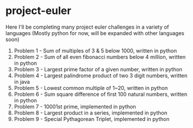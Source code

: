 # project-euler

Here I'll be completing many project euler challenges in a variety of languages (Mostly python for now, will be expanded with other languages soon)

1. Problem 1 - Sum of multiples of 3 & 5 below 1000, written in python
2. Problem 2 - Sum of all even fibonacci numbers below 4 million, written in python
3. Problem 3 - Largest prime factor of a given number, written in python
4. Problem 4 - Largest palindrome product of two 3 digit numbers, written in java
5. Problem 5 - Lowest common multiple of 1~20, written in python
6. Problem 6 - Sum square difference of first 100 natural numbers, written in python
7. Problem 7 - 10001st prime, implemented in python
8. Problem 8 - Largest product in a series, implemented in python
9. Problem 9 - Special Pythagorean Triplet, implemented in python
